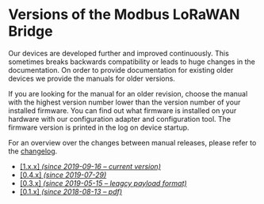 # Versions of the Modbus LoRaWAN Bridge

Our devices are developed further and improved continuously. This sometimes breaks 
backwards compatibility or leads to huge changes in the documentation. On order to 
provide documentation for existing older devices we provide the manuals for older 
versions. 

If you are looking for the manual for an older revision, choose the manual with the
highest version number lower than the version number of your installed firmware. 
You can find out what firmware is installed on your hardware with our configuration 
adapter and configuration tool. The firmware version is printed in the log on device 
startup.

For an overview over the changes between manual releases, please refer to the 
[changelog](firmware.md#changelog).

* [[1.x.x] *(since 2019-09-16 &ndash; current version)*](index.md)
* [[0.4.x] *(since 2019-07-29)*](0.4.0/index.md)
* [[0.3.x] *(since 2019-05-15 &ndash; leagcy payload format)*](0.3.0/index.md)
* [[0.1.x] *(since 2018-08-13 &ndash; pdf)*](0.1.0/lorawan-modbus-bridge_en_0.1.0.pdf)